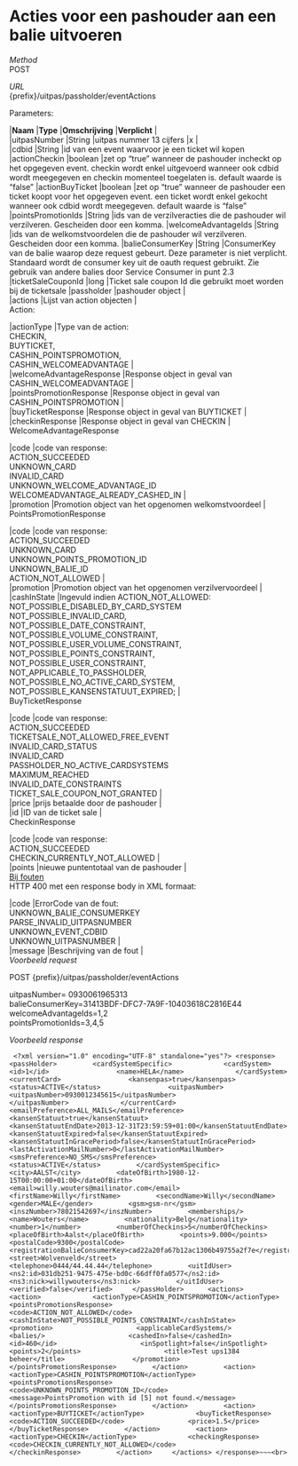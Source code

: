 ---
---

# Acties voor een pashouder aan een balie uitvoeren

_Method_  
 POST

_URL_  
 {prefix}/uitpas/passholder/eventActions

Parameters:

 |**Naam** |**Type** |**Omschrijving** |**Verplicht** |  
 |uitpasNumber |String |uitpas nummer 13 cijfers |x |  
 |cdbid |String |id van een event waarvoor je een ticket wil kopen |actionCheckin |boolean |zet op “true” wanneer de pashouder incheckt op het opgegeven event. checkin wordt enkel uitgevoerd wanneer ook cdbid wordt meegegeven en checkin momenteel toegelaten is. default waarde is “false” |actionBuyTicket |boolean |zet op “true” wanneer de pashouder een ticket koopt voor het opgegeven event. een ticket wordt enkel gekocht wanneer ook cdbid wordt meegegeven. default waarde is “false” |pointsPromotionIds |String |ids van de verzilveracties die de pashouder wil verzilveren. Gescheiden door een komma. |welcomeAdvantageIds |String |ids van de welkomstvoordelen die de pashouder wil verzilveren. Gescheiden door een komma. |balieConsumerKey |String |ConsumerKey van de balie waarop deze request gebeurt. Deze parameter is niet verplicht. Standaard wordt de consumer key uit de oauth request gebruikt. Zie gebruik van andere balies door Service Consumer in punt 2.3 |ticketSaleCouponId |long |Ticket sale coupon Id die gebruikt moet worden bij de ticketsale |passholder |pashouder object |  
 |actions |Lijst van action objecten |  
Action:

 |actionType |Type van de action:  
 CHECKIN,  
 BUYTICKET,  
 CASHIN\_POINTSPROMOTION,  
 CASHIN\_WELCOMEADVANTAGE |  
 |welcomeAdvantageResponse |Response object in geval van CASHIN\_WELCOMEADVANTAGE |  
 |pointsPromotionResponse |Response object in geval van CASHIN\_POINTSPROMOTION |  
 |buyTicketResponse |Response object in geval van BUYTICKET |  
 |checkinResponse |Response object in geval van CHECKIN |  
WelcomeAdvantageResponse

 |code |code van response:  
 ACTION\_SUCCEEDED  
 UNKNOWN\_CARD  
 INVALID\_CARD  
 UNKNOWN\_WELCOME\_ADVANTAGE\_ID  
 WELCOMEADVANTAGE\_ALREADY\_CASHED\_IN |  
 |promotion |Promotion object van het opgenomen welkomstvoordeel |  
PointsPromotionResponse

 |code |code van response:  
 ACTION\_SUCCEEDED  
 UNKNOWN\_CARD  
 UNKNOWN\_POINTS\_PROMOTION\_ID  
 UNKNOWN\_BALIE\_ID  
 ACTION\_NOT\_ALLOWED |  
 |promotion |Promotion object van het opgenomen verzilvervoordeel |  
 |cashInState |Ingevuld indien ACTION\_NOT\_ALLOWED:  
 NOT\_POSSIBLE\_DISABLED\_BY\_CARD\_SYSTEM  
 NOT\_POSSIBLE\_INVALID\_CARD,  
 NOT\_POSSIBLE\_DATE\_CONSTRAINT,  
 NOT\_POSSIBLE\_VOLUME\_CONSTRAINT,  
 NOT\_POSSIBLE\_USER\_VOLUME\_CONSTRAINT,  
 NOT\_POSSIBLE\_POINTS\_CONSTRAINT,  
 NOT\_POSSIBLE\_USER\_CONSTRAINT,  
 NOT\_APPLICABLE\_TO\_PASSHOLDER,  
 NOT\_POSSIBLE\_NO\_ACTIVE\_CARD\_SYSTEM,  
 NOT\_POSSIBLE\_KANSENSTATUUT\_EXPIRED; |  
BuyTicketResponse

 |code |code van response:  
 ACTION\_SUCCEEDED  
 TICKETSALE\_NOT\_ALLOWED\_FREE\_EVENT  
 INVALID\_CARD\_STATUS  
 INVALID\_CARD  
 PASSHOLDER\_NO\_ACTIVE\_CARDSYSTEMS  
 MAXIMUM\_REACHED  
 INVALID\_DATE\_CONSTRAINTS  
 TICKET\_SALE\_COUPON\_NOT\_GRANTED |  
 |price |prijs betaalde door de pashouder |  
 |id |ID van de ticket sale |  
CheckinResponse

 |code |code van response:  
 ACTION\_SUCCEEDED  
 CHECKIN\_CURRENTLY\_NOT\_ALLOWED |  
 |points |nieuwe puntentotaal van de pashouder |  
<u>Bij fouten</u>  
 HTTP 400 met een response body in XML formaat:

 |code |ErrorCode van de fout:  
 UNKNOWN\_BALIE\_CONSUMERKEY  
 PARSE\_INVALID\_UITPASNUMBER  
 UNKNOWN\_EVENT\_CDBID  
 UNKNOWN\_UITPASNUMBER |  
 |message |Beschrijving van de fout |  
_Voorbeeld request_

POST {prefix}/uitpas/passholder/eventActions

uitpasNumber= 0930061965313  
 balieConsumerKey=31413BDF-DFC7-7A9F-10403618C2816E44  
 welcomeAdvantageIds=1,2  
 pointsPromotionIds=3,4,5

_Voorbeeld response_

~~~
 <?xml version="1.0" encoding="UTF-8" standalone="yes"?> <response>    <passHolder>         <cardSystemSpecific>             <cardSystem>                 <id>1</id>                 <name>HELA</name>             </cardSystem>             <currentCard>                 <kansenpas>true</kansenpas>                 <status>ACTIVE</status>                 <uitpasNumber>                     <uitpasNumber>0930012345615</uitpasNumber>                 </uitpasNumber>             </currentCard>             <emailPreference>ALL_MAILS</emailPreference>             <kansenStatuut>true</kansenStatuut>             <kansenStatuutEndDate>2013-12-31T23:59:59+01:00</kansenStatuutEndDate>             <kansenStatuutExpired>false</kansenStatuutExpired>             <kansenStatuutInGracePeriod>false</kansenStatuutInGracePeriod>             <lastActivationMailNumber>0</lastActivationMailNumber>             <smsPreference>NO_SMS</smsPreference>             <status>ACTIVE</status>         </cardSystemSpecific>         <city>AALST</city>         <dateOfBirth>1980-12-15T00:00:00+01:00</dateOfBirth>         <email>willy.wouters@mailinator.com</email>         <firstName>Willy</firstName>         <secondName>Willy</secondName>         <gender>MALE</gender>         <gsm>gsm-nr</gsm>         <inszNumber>78021542697</inszNumber>         <memberships/>         <name>Wouters</name>         <nationality>Belg</nationality>         <number>1</number>         <numberOfCheckins>5</numberOfCheckins>         <placeOfBirth>Aalst</placeOfBirth>         <points>9.000</points>         <postalCode>9300</postalCode>         <registrationBalieConsumerKey>cad22a20fa67b12ac1306b49755a2f7e</registrationBalieConsumerKey>         <street>Wolvenveld</street>         <telephone>0444/44.44.44</telephone>         <uitIdUser>             <ns2:id>031db251-9475-475e-bd0c-66dff0fa0577</ns2:id>             <ns3:nick>willywouters</ns3:nick>         </uitIdUser>         <verified>false</verified>     </passHolder>      <actions>         <action>             <actionType>CASHIN_POINTSPROMOTION</actionType>             <pointsPromotionsResponse>                 <code>ACTION_NOT_ALLOWED</code>                 <cashInState>NOT_POSSIBLE_POINTS_CONSTRAINT</cashInState>                 <promotion>                     <applicableCardSystems/>                     <balies/>                     <cashedIn>false</cashedIn>                     <id>460</id>                     <inSpotlight>false</inSpotlight>                     <points>2</points>                     <title>Test ups1384 beheer</title>                 </promotion>             </pointsPromotionsResponse>         </action>         <action>             <actionType>CASHIN_POINTSPROMOTION</actionType>             <pointsPromotionsResponse>                 <code>UNKNOWN_POINTS_PROMOTION_ID</code>                <message>PointsPromotion with id [5] not found.</message>             </pointsPromotionsResponse>         </action>         <action>             <actionType>BUYTICKET</actionType>             <buyTicketResponse>                 <code>ACTION_SUCCEEDED</code>  		    	<price>1.5</price>             </buyTicketResponse>         </action>         <action>             <actionType>CHECKIN</actionType>             <checkingResponse>                 <code>CHECKIN_CURRENTLY_NOT_ALLOWED</code>             </checkinResponse>         </action>     </actions> </response>~~~<br>